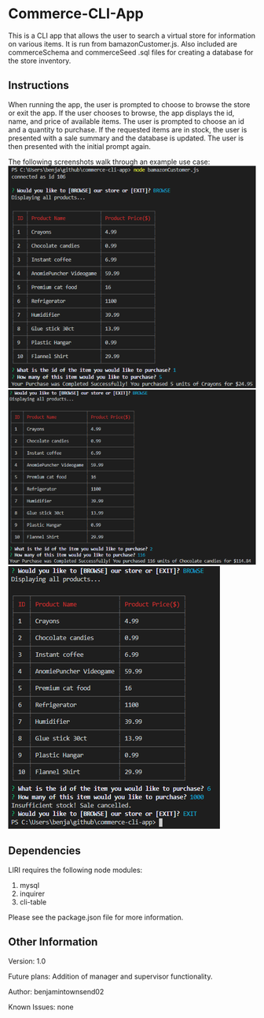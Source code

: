 # Commerce-CLI-App
This is a CLI app that allows the user to search a virtual store for information on various items. It is run from bamazonCustomer.js. Also included are commerceSchema and commerceSeed .sql files for creating a database for the store inventory.
## Instructions
When running the app, the user is prompted to choose to browse the store or exit the app. 
If the user chooses to browse, the app displays the id, name, and price of available items.
The user is prompted to choose an id and a quantity to purchase. If the requested items are in stock, the user is presented with a sale summary and the database is updated. 
The user is then presented with the initial prompt again.

The following screenshots walk through an example use case:  
![Customer Step 1](https://github.com/benjamintownsend02/Commerce-CLI-App/blob/master/screenshots/customer_use_1.PNG)
![Customer Step 2](https://github.com/benjamintownsend02/Commerce-CLI-App/blob/master/screenshots/customer_use_2.PNG)
![Customer Step 3](https://github.com/benjamintownsend02/Commerce-CLI-App/blob/master/screenshots/customer_use_3.PNG)

## Dependencies
LIRI requires the following node modules:
1. mysql
2. inquirer
3. cli-table

Please see the package.json file for more information.

## Other Information
Version: 1.0

Future plans: Addition of manager and supervisor functionality.

Author: benjamintownsend02

Known Issues: none
